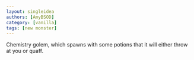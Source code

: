 ```yaml
---
layout: singleidea
authors: [AmyBSOD]
category: [vanilla]
tags: [new monster]
---
```

Chemistry golem, which spawns with some potions that it will either throw at you or quaff.
